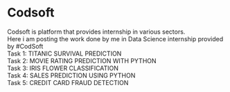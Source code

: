 # Codsoft<br>
Codsoft is platform that provides internship in various sectors.
<br>Here i am posting the work done by me in Data Science internship provided by #CodSoft
<br>Task 1: TITANIC SURVIVAL PREDICTION
<br>Task 2: MOVIE RATING PREDICTION WITH PYTHON
<br>Task 3: IRIS FLOWER CLASSIFICATION
<br>Task 4: SALES PREDICTION USING PYTHON
<br>Task 5: CREDIT CARD FRAUD DETECTION

